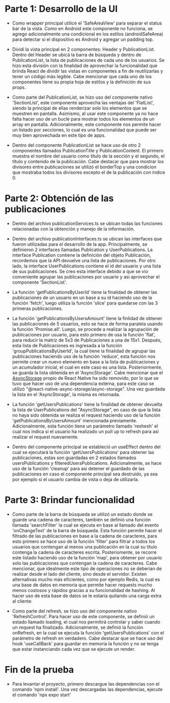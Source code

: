 # Parte 1: Desarrollo de la UI

- Como wrapper principal utilice el 'SafeAreaView' para separar el status bar de la vista. Como en Android este componente no funciona, se agrego adicionalmente una condicional en los estilos (androidSafeArea) para detectar si el dispositivo es Android y agregar un padding top.

- Dividí la vista principal en 2 componentes: Header y PublicationList. Dentro del Header se ubicá la barra de búsqueda y dentro de PublicationList, la lista de publicaciones de cada uno de los usuarios. Se hizo esta división con la finalidad de aprovechar la funcionalidad que brinda React de dividir las vistas en componentes a fin de reutilizarlas y tener un código más legible. Cabe mencionar que cada uno de los componentes tiene su propia hoja de estilos y la definición de sus props.

- Como parte del PublicationList, se hizo uso del componente nativo 'SectionList', este componente aprovecha las ventajas del 'FlatList', siendo la principal de ellas renderizar solo los elementos que se muestren en pantalla. Asimismo, al usar este componente ya no hace falta hacer uso de un bucle para mostrar todos los elementos de un array en pantalla. Adicionalmente, este componente nos permite hacer un listado por secciones, lo cual es una funcionalidad que puede ser muy bien aprovechada en este tipo de apps.

- Dentro del componente PublicationList se hace uso de otro 2 componentes llamados PublicationTitle y PublicationContent. El primero muestra el nombre del usuario como título de la sección y el segundo, el título y contenido de la publicación. Cabe destacar que para mostrar los divisores entre publicaciones se utilizó el borderTop y una condicion que mostraba todos los divisores excepto el de la publicación con índice 0.

# Parte 2: Obtención de las publicaciones

- Dentro del archivo publicationServices.ts se ubican todas las funciones relacionadas con la obtención y manejo de la información.

- Dentro del archivo publicationInterfaces.ts se ubican las interfaces que fueron utilizadas para el desarrollo de la app. Principalmente, se definieron 2 interfaces llamadas Publication y UserPublications. La interface Publication contiene la definición del objeto Publicación, recordemos que la API devuelve una lista de publicaciones. Por otro lado, la interface UserPublications contiene el id del usuario y una lista de sus publicaciones. Se creo esta interface debido a que se vio conveniente agrupar las publicaciones por usuario y asi aprovechar el componente 'SectionList'.

- La función 'getPublicationsByUserId' tiene la finalidad de obtener las publicaciones de un usuario en un base a su id haciendo uso de la función 'fetch', luego utiliza la función 'slice' para quedarse con las 3 primeras publicaciones.

- La función 'getPublicationsByUsersAmount' tiene la finlidad de obtener las publicaciones de 5 usuarios, esto se hace de forma paralela usando la función 'Promise.all'. Luego, se procede a realizar la agrupación de publicaciones por usuario, para esto primero de usa la función 'flat', para reducir la matriz de 5x3 de Publicaciones a una de 15x1. Después, esta lista de Publicaciones es ingresada a la función 'groupPublicationsByUserId', la cual tiene la finalidad de agrupar las publicaciones haciendo uso de la función 'reduce', esta función nos permite crear un nuevo elemento en base a la lista de publicaciones y un acumulador inicial, el cual en este caso es una lista. Posteriormente, se guarda la lista obtenida en el 'AsyncStorage'. Cabe mencionar que el [AsyncStorage](https://reactnative.dev/docs/asyncstorage) propio de React Native ha sido removido, por lo que se tuvo que hacer uso de una dependencia externa, para este caso se utilizó "@react-native-async-storage/async-storage". Una vez guardada la lista en el 'AsyncStorage', la misma es retornada.

- La función 'getUsersPublications' tiene la finalidad de obtener devuelta la lista de UserPublications del "AsyncStorage", en caso de que la lista no haya sido obtenida se realiza el request haciendo uso de la función 'getPublicationsByUsersAmount' mencionada previamente. Adicionalmente, esta función tiene un parámetro llamado 'reshesh' el cual nos indica si el usuario ha realizado un pull up to refresh para asi realizar el request nuevamente.

- Dentro del componente principal se estableció un useEffect dentro del cual se ejecutará la función 'getUsersPublications' para obtener las publicaciones, estas son guardadas en 2 estados llamados usersPublications y filteredUsersPublications. Adicionalmente, se hace uso de la función 'cleanup' para asi detener el guardado de las publicaciones en caso el componente principal sea destruido, ya sea por ejemplo si el usuario cambia de vista o deja de utilizarla.

# Parte 3: Brindar funcionalidad

- Como parte de la barra de búsqueda se utilizó un estado donde se guarde una cadena de caracteres, también se definió una función llamada 'searchFilter' la cual se ejecuta en base al llamado del evento 'onChangeText' de la barra de búsqueda. Esta función permite hacer el filtrado de las publicaciones en base a la cadena de caracteres, para esto primero se hace uso de la función 'filter' para filtrar a todos los usuarios que contengan al menos una publicación en la cual su título contenga la cadena de caracteres escrita. Posteriomente, se recorre este listado haciendo uso de la función 'map', para obtener por usuario solo las publicaciones que contengan la cadena de caracteres. Cabe mencionar, que idealmente este tipo de operaciones no se deberian de realizar desde el lado del cliente, sino desde el servidor. Existen alternativas mucho más eficientes, como por ejemplo Redis, la cual es una base de datos en memoria que permite hacer requests mucho menos costosos y rápidos gracias a su funcionalidad de hashing. Al hacer uso de esta base de datos se le estaría quitando una carga extra al cliente.

- Como parte del refresh, se hizo uso del componente nativo 'RefreshControl'. Para hacer uso de este componente, se definió un estado llamado loading, el cual nos permitirá controlar y saber cuando un request ha finalizado. Adicionalmente, se definió la función onRefresh, en la cual se ejecuta la función 'getUsersPublications' con el parámetro de refresh en verdadero. Cabe destacar que se hace uso del hook 'useCallBack' para guardar en memoria la función y no se tenga que estar instanciando cada vez que se ejecute un render.

# Fin de la prueba

- Para levantar el proyecto, primero descargue las dependencias con el comando 'npm install'. Una vez descargadas las dependencias, ejecute el comando 'npx expo start'